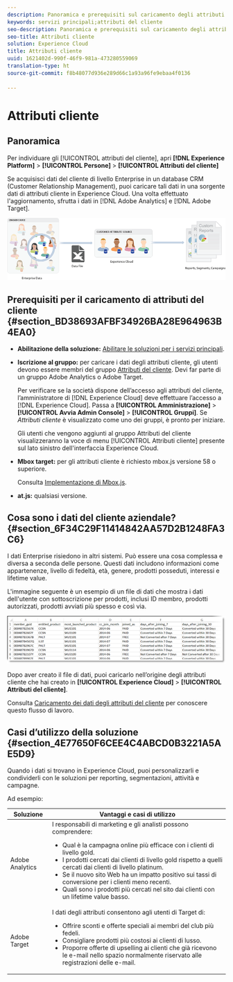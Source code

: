 ```yaml
---
description: Panoramica e prerequisiti sul caricamento degli attributi del cliente in Experience Cloud.
keywords: servizi principali;attributi del cliente
seo-description: Panoramica e prerequisiti sul caricamento degli attributi del cliente in Experience Cloud.
seo-title: Attributi cliente
solution: Experience Cloud
title: Attributi cliente
uuid: 1621402d-990f-46f9-981a-473280559069
translation-type: ht
source-git-commit: f8b48077d936e289d66c1a93a96fe9ebaa4f0136

---
```



# Attributi cliente

## Panoramica

Per individuare gli [!UICONTROL attributi del cliente], apri **[!DNL Experience Platform]** &gt; **[!UICONTROL Persone]** &gt; **[!UICONTROL Attributi del cliente]**

Se acquisisci dati del cliente di livello Enterprise in un database CRM (Customer Relationship Management), puoi caricare tali dati in una sorgente dati di attributi cliente in Experience Cloud. Una volta effettuato l'aggiornamento, sfrutta i dati in [!DNL Adobe Analytics] e [!DNL Adobe Target].

![](assets/custom_reports.png)

## Prerequisiti per il caricamento di attributi del cliente {#section_BD38693AFBF34926BA28E964963B4EA0}


* **Abilitazione della soluzione:** [Abilitare le soluzioni per i servizi principali](../core-services/core-services.md#concept_07ED1D5C64234E77976E6D572E78FB9C).

* **Iscrizione al gruppo:** per caricare i dati degli attributi cliente, gli utenti devono essere membri del gruppo  [Attributi del cliente](../admin-getting-started/admin-getting-started.md#task_3295A85536BF48899A1AB40D207E77E9). Devi far parte di un gruppo Adobe Analytics o Adobe Target.

   Per verificare se la società dispone dell’accesso agli attributi del cliente, l’amministratore di [!DNL Experience Cloud] deve effettuare l’accesso a [!DNL Experience Cloud]. Passa a **[!UICONTROL Amministrazione]** &gt; **[!UICONTROL Avvia Admin Console]** &gt; **[!UICONTROL Gruppi]**. Se *Attributi cliente* è visualizzato come uno dei gruppi, è pronto per iniziare.

   Gli utenti che vengono aggiunti al gruppo Attributi del cliente visualizzeranno la voce di menu [!UICONTROL Attributi cliente] presente sul lato sinistro dell'interfaccia Experience Cloud.

* **Mbox target:** per gli attributi cliente è richiesto mbox.js versione 58 o superiore.


   Consulta [Implementazione di Mbox.js](https://marketing.adobe.com/resources/help/it_IT/target/ov/?f=t_mbox_download).

* **at.js:** qualsiasi versione.




## Cosa sono i dati del cliente aziendale? {#section_6F34C29F11414842AA57D2B1248FA3C6}

I dati Enterprise risiedono in altri sistemi. Può essere una cosa complessa e diversa a seconda delle persone. Questi dati includono informazioni come appartenenze, livello di fedeltà, età, genere, prodotti posseduti, interessi e lifetime value.

L'immagine seguente è un esempio di un file di dati che mostra i dati dell'utente con sottoscrizione per prodotti, inclusi ID membro, prodotti autorizzati, prodotti avviati più spesso e così via.

![](assets/01_crs_usecase.png)

Dopo aver creato il file di dati, puoi caricarlo nell’origine degli attributi cliente che hai creato in **[!UICONTROL Experience Cloud]** &gt; **[!UICONTROL Attributi del cliente]**.

Consulta [Caricamento dei dati degli attributi del cliente](../attributes/t-crs-usecase.md#task_BCC327B2A0EF4A1BBB2934013AB92B78) per conoscere questo flusso di lavoro.

## Casi d’utilizzo della soluzione {#section_4E77650F6CEE4C4ABCD0B3221A5AE5D9}

Quando i dati si trovano in Experience Cloud, puoi personalizzarli e condividerli con le soluzioni per reporting, segmentazioni, attività e campagne.

Ad esempio:

| Soluzione | Vantaggi e casi di utilizzo |
|--- |--- |
| Adobe Analytics | I responsabili di marketing e gli analisti possono comprendere:<ul><li>Qual è la campagna online più efficace con i clienti di livello gold.</li><li>I prodotti cercati dai clienti di livello gold rispetto a quelli cercati dai clienti di livello platinum.</li><li>Se il nuovo sito Web ha un impatto positivo sui tassi di conversione per i clienti meno recenti.</li><li>Quali sono i prodotti più cercati nel sito dai clienti con un lifetime value basso.</li></ul> |
| Adobe Target | I dati degli attributi consentono agli utenti di Target di:<ul><li>Offrire sconti e offerte speciali ai membri del club più fedeli.</li><li>Consigliare prodotti più costosi ai clienti di lusso.</li><li>Proporre offerte di upselling ai clienti che già ricevono le e-mail nello spazio normalmente riservato alle registrazioni delle e-mail.</li></ul> |

